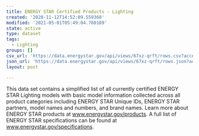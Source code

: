 ```yaml
---
title: ENERGY STAR Certified Products - Lighting
created: '2020-11-12T14:52:09.559368'
modified: '2021-05-01T05:49:04.780189'
state: active
type: dataset
tags:
  - Lighting
groups: []
csv_url: 'https://data.energystar.gov/api/views/67xz-qrft/rows.csv?accessType=DOWNLOAD'
json_url: 'https://data.energystar.gov/api/views/67xz-qrft/rows.json?accessType=DOWNLOAD'
layout: post

---
```

This data set contains a simplified list of all currently certified ENERGY STAR Lighting models with basic model information collected across all product categories including ENERGY STAR Unique IDs, ENERGY STAR partners, model names and numbers, and brand names. Learn more about ENERGY STAR products at www.energystar.gov/products. A full list of ENERGY STAR specifications can be found at www.energystar.gov/specifications.
